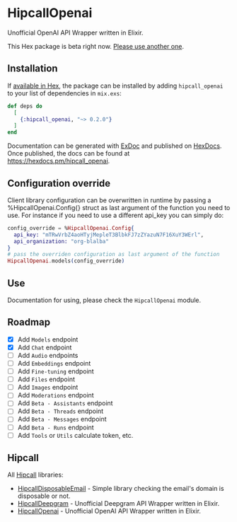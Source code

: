 # HipcallOpenai

Unofficial OpenAI API Wrapper written in Elixir.

This Hex package is beta right now. [Please use another one](https://hex.pm/packages?search=openai&sort=name).

## Installation

If [available in Hex](https://hex.pm/docs/publish), the package can be installed
by adding `hipcall_openai` to your list of dependencies in `mix.exs`:

```elixir
def deps do
  [
    {:hipcall_openai, "~> 0.2.0"}
  ]
end
```

Documentation can be generated with [ExDoc](https://github.com/elixir-lang/ex_doc)
and published on [HexDocs](https://hexdocs.pm). Once published, the docs can
be found at <https://hexdocs.pm/hipcall_openai>.

## Configuration override

Client library configuration can be overwritten in runtime by passing a %HipcallOpenai.Config{} 
struct as last argument of the function you need to use. For instance if you need to use a different 
api_key you can simply do:

```elixir
config_override = %HipcallOpenai.Config{
  api_key: "mTRwVrbZ4aoHTyjMepleT3BlbkFJ7zZYazuN7F16XuY3WErl",
  api_organization: "org-blalba"
}
# pass the overriden configuration as last argument of the function
HipcallOpenai.models(config_override)
```

## Use

Documentation for using, please check the `HipcallOpenai` module.

## Roadmap

- [x] Add `Models` endpoint
- [x] Add `Chat` endpoint
- [ ] Add `Audio` endpoints
- [ ] Add `Embeddings` endpoint
- [ ] Add `Fine-tuning` endpoint
- [ ] Add `Files` endpoint
- [ ] Add `Images` endpoint
- [ ] Add `Moderations` endpoint
- [ ] Add `Beta - Assistants` endpoint
- [ ] Add `Beta - Threads` endpoint
- [ ] Add `Beta - Messages` endpoint
- [ ] Add `Beta - Runs` endpoint
- [ ] Add `Tools` or `Utils` calculate token, etc. 

## Hipcall

All [Hipcall](https://www.hipcall.com/en-gb/) libraries:

- [HipcallDisposableEmail](https://github.com/hipcall/hipcall_disposable_email) - Simple library checking the email's domain is disposable or not.
- [HipcallDeepgram](https://github.com/hipcall/hipcall_deepgram) - Unofficial Deepgram API Wrapper written in Elixir.
- [HipcallOpenai](https://github.com/hipcall/hipcall_openai) - Unofficial OpenAI API Wrapper written in Elixir.